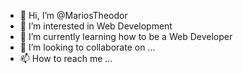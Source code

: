 - 👋 Hi, I’m @MariosTheodor
- 👀 I’m interested in Web Development
- 🌱 I’m currently learning how to be a Web Developer
- 💞️ I’m looking to collaborate on ...
- 📫 How to reach me ...

<!---
MariosTheodor/MariosTheodor is a ✨ special ✨ repository because its `README.md` (this file) appears on your GitHub profile.
You can click the Preview link to take a look at your changes.
--->
